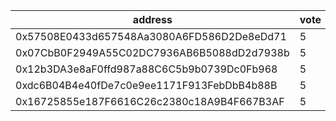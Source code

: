 address|vote|timestamp|signature
---|---|---|---
0x57508E0433d657548Aa3080A6FD586D2De8eDd71|5|1617711681|0xff9362483da3287af601a5fb3385f817f9aaa4a49a5a3d92f215c4d1f9ef8a10438d179342678f64728f278617905af31ef5c1aee2777fb59c57fc679b78ed231c
0x07CbB0F2949A55C02DC7936AB6B5088dD2d7938b|5|1617717299|0x34735452d70121294cba42ca145fd1150f168e48c4235036fa6da714d4b9eb6e3c9609b15e1f53a8564024e7690de794d212cb70839e9a797e990834bdc092fc1b
0x12b3DA3e8aF0ffd987a88C6C5b9b0739Dc0Fb968|5|1617728383|0x6279438fbb4823a7e2d944944217fbdaa58a60966f54a8eb07a86996e2f7cf29327045637076c1c0494bdc7c5240e1e9b864e907963e24d6a4926aedbb292ada1c
0xdc6B04B4e40fDe7c0e9ee1171F913FebDbB4b88B|5|1617732192|0xa45f9c76cacdf4f1317759bef335e8f2c3a029969d6e185b567b8a5804b848c0405130349ba60dcf864592a091894ee70fc6a9c7dd1a090d1da3d8938d067e361c
0x16725855e187F6616C26c2380c18A9B4F667B3AF|5|1617787842|0x58f508305b1c19bb4723027ac015776eca27e946bbec607e35c445d587b911b923bd62d70ad78ae42029d06ff50a7a0592470ca510e68f761428355cbbaa91971c